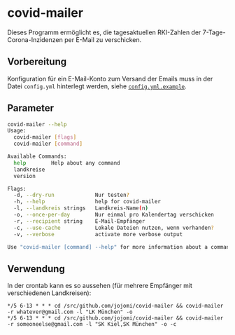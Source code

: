 # covid-mailer

Dieses Programm ermöglicht es, die tagesaktuellen RKI-Zahlen der 7-Tage-Corona-Inzidenzen per E-Mail zu verschicken.

## Vorbereitung

Konfiguration für ein E-Mail-Konto zum Versand der Emails muss in der Datei `config.yml` hinterlegt werden, siehe [`config.yml.example`](config.yml.example).

## Parameter

``` bash
covid-mailer --help
Usage:
  covid-mailer [flags]
  covid-mailer [command]

Available Commands:
  help        Help about any command
  landkreise  
  version     

Flags:
  -d, --dry-run             Nur testen?
  -h, --help                help for covid-mailer
  -l, --landkreis strings   Landkreis-Name(n)
  -o, --once-per-day        Nur einmal pro Kalendertag verschicken
  -r, --recipient string    E-Mail-Empfänger
  -c, --use-cache           Lokale Dateien nutzen, wenn vorhanden?
  -v, --verbose             activate more verbose output

Use "covid-mailer [command] --help" for more information about a command.
```

## Verwendung

In der crontab kann es so aussehen (für mehrere Empfänger mit verschiedenen Landkreisen):

```
*/5 6-13 * * * cd /src/github.com/jojomi/covid-mailer && covid-mailer -r whatever@gmail.com -l "LK München" -o
*/5 6-13 * * * cd /src/github.com/jojomi/covid-mailer && covid-mailer -r someoneelse@gmail.com -l "SK Kiel,SK München" -o -c
```